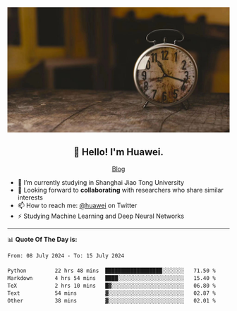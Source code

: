 <div align="center">
  <a href="https://github.com/JHW5981">
    <img src="./assets/background.jpg">
  </a>
</div>

<h2 align="center">👋 Hello! I'm Huawei.</h2>
<p align="center">
  <a href="https://blog.csdn.net/Edward__J?spm=1000.2115.3001.5343">Blog</a>
</p>


- 🔭 I’m currently studying in Shanghai Jiao Tong University
- 💬 Looking forward to **collaborating** with researchers who share similar interests
- 📫 How to reach me: [@huawei](https://twitter.com/yoohuaff) on Twitter
- ⚡ Studying Machine Learning and Deep Neural Networks

-------
📊 **Quote Of The Day is:**
<!--START_SECTION:waka-->

```txt
From: 08 July 2024 - To: 15 July 2024

Python         22 hrs 48 mins  ██████████████████░░░░░░░   71.50 %
Markdown       4 hrs 54 mins   ████░░░░░░░░░░░░░░░░░░░░░   15.40 %
TeX            2 hrs 10 mins   █▓░░░░░░░░░░░░░░░░░░░░░░░   06.80 %
Text           54 mins         ▓░░░░░░░░░░░░░░░░░░░░░░░░   02.87 %
Other          38 mins         ▓░░░░░░░░░░░░░░░░░░░░░░░░   02.01 %
```

<!--END_SECTION:waka-->
